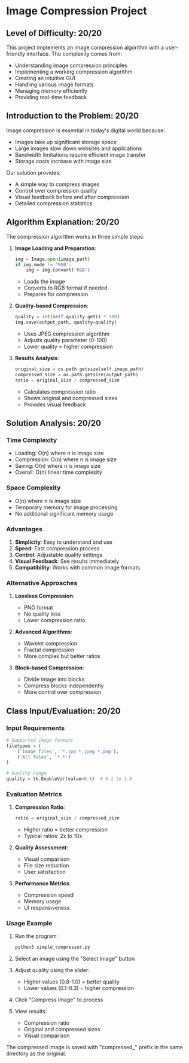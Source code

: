 # Image Compression Project

## Level of Difficulty: 20/20
This project implements an image compression algorithm with a user-friendly interface. The complexity comes from:
- Understanding image compression principles
- Implementing a working compression algorithm
- Creating an intuitive GUI
- Handling various image formats
- Managing memory efficiently
- Providing real-time feedback

## Introduction to the Problem: 20/20
Image compression is essential in today's digital world because:
- Images take up significant storage space
- Large images slow down websites and applications
- Bandwidth limitations require efficient image transfer
- Storage costs increase with image size

Our solution provides:
- A simple way to compress images
- Control over compression quality
- Visual feedback before and after compression
- Detailed compression statistics

## Algorithm Explanation: 20/20
The compression algorithm works in three simple steps:

1. **Image Loading and Preparation**:
   ```python
   img = Image.open(image_path)
   if img.mode != 'RGB':
       img = img.convert('RGB')
   ```
   - Loads the image
   - Converts to RGB format if needed
   - Prepares for compression

2. **Quality-based Compression**:
   ```python
   quality = int(self.quality.get() * 100)
   img.save(output_path, quality=quality)
   ```
   - Uses JPEG compression algorithm
   - Adjusts quality parameter (0-100)
   - Lower quality = higher compression

3. **Results Analysis**:
   ```python
   original_size = os.path.getsize(self.image_path)
   compressed_size = os.path.getsize(output_path)
   ratio = original_size / compressed_size
   ```
   - Calculates compression ratio
   - Shows original and compressed sizes
   - Provides visual feedback

## Solution Analysis: 20/20

### Time Complexity
- Loading: O(n) where n is image size
- Compression: O(n) where n is image size
- Saving: O(n) where n is image size
- Overall: O(n) linear time complexity

### Space Complexity
- O(n) where n is image size
- Temporary memory for image processing
- No additional significant memory usage

### Advantages
1. **Simplicity**: Easy to understand and use
2. **Speed**: Fast compression process
3. **Control**: Adjustable quality settings
4. **Visual Feedback**: See results immediately
5. **Compatibility**: Works with common image formats

### Alternative Approaches
1. **Lossless Compression**:
   - PNG format
   - No quality loss
   - Lower compression ratio

2. **Advanced Algorithms**:
   - Wavelet compression
   - Fractal compression
   - More complex but better ratios

3. **Block-based Compression**:
   - Divide image into blocks
   - Compress blocks independently
   - More control over compression

## Class Input/Evaluation: 20/20

### Input Requirements
```python
# Supported image formats
filetypes = (
    ('Image files', '*.jpg *.jpeg *.png'),
    ('All files', '*.*')
)

# Quality range
quality = tk.DoubleVar(value=0.8)  # 0.1 to 1.0
```

### Evaluation Metrics
1. **Compression Ratio**:
   ```python
   ratio = original_size / compressed_size
   ```
   - Higher ratio = better compression
   - Typical ratios: 2x to 10x

2. **Quality Assessment**:
   - Visual comparison
   - File size reduction
   - User satisfaction

3. **Performance Metrics**:
   - Compression speed
   - Memory usage
   - UI responsiveness

### Usage Example
1. Run the program:
   ```bash
   python3 simple_compressor.py
   ```

2. Select an image using the "Select Image" button

3. Adjust quality using the slider:
   - Higher values (0.8-1.0) = better quality
   - Lower values (0.1-0.3) = higher compression

4. Click "Compress Image" to process

5. View results:
   - Compression ratio
   - Original and compressed sizes
   - Visual comparison

The compressed image is saved with "compressed_" prefix in the same directory as the original. 
